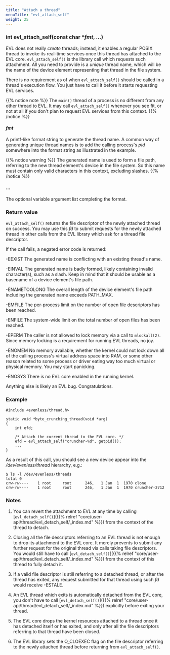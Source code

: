```yaml
---
title: "Attach a thread"
menuTitle: "evl_attach_self"
weight: 25
---
```


### int evl_attach_self(const char *_fmt_, ...)

EVL does not really _create_ threads; instead, it enables a regular
POSIX thread to invoke its real-time services once this thread has
attached to the EVL core.  `evl_attach_self()` is the library call
which requests such attachment. All you need to provide is a _unique_
thread name, which will be the name of the device element representing
that thread in the file system.

There is no requirement as of when `evl_attach_self()` should be
called in a thread's execution flow. You just have to call it before
it starts requesting EVL services.

{{% notice note %}}
The `main()` thread of a process is no different from any other thread
to EVL. It may call `evl_attach_self()` whenever you see fit, or not
at all if you don't plan to request EVL services from this context.
{{% /notice %}}

#### _fmt_

A printf-like format string to generate the thread name. A common way
of generating unique thread names is to add the calling process's
_pid_ somewhere into the format string as illustrated in the example.

{{% notice warning %}}
The generated name is used to form a file path, referring to the new
thread element's device in the file system. So this name must contain
only valid characters in this context, excluding slashes.
{{% /notice %}}

#### ...

The optional variable argument list completing the format.

### Return value

`evl_attach_self()` returns the file descriptor of the newly attached
thread on success. You may use this _fd_ to submit requests for the
newly attached thread in other calls from the EVL library which ask
for a thread file descriptor.

If the call fails, a negated error code is returned:

-EEXIST		The generated name is conflicting with an existing thread's
		name.

-EINVAL		The generated name is badly formed, likely containing
		invalid character(s), such as a slash. Keep in mind that
		it should be usable as a basename of a device element's file path.

-ENAMETOOLONG	The overall length of the device element's file path including
		the generated name exceeds PATH_MAX.

-EMFILE		The per-process limit on the number of open file descriptors
		has been reached.

-ENFILE		The system-wide limit on the total number of open files
		has been reached.

-EPERM		The caller is not allowed to lock memory via a call to
		`mlockall(2)`. Since memory locking is a requirement for running
		EVL threads, no joy.

-ENOMEM		No memory available, whether the kernel could not
		lock down all of the calling process's virtual address
		space into RAM, or some other reason related to some
		process or driver eating way too much virtual or physical
		memory.	You may start panicking.

-ENOSYS		There is no EVL core enabled in the running kernel.

Anything else is likely an EVL bug. Congratulations.

### Example

```
#include <evenless/thread.h>

static void *byte_crunching_thread(void *arg)
{
	int efd;

	/* Attach the current thread to the EVL core. */
	efd = evl_attach_self("cruncher-%d", getpid());
	...
}
```

As a result of this call, you should see a new device appear into the
_/dev/evenless/thread_ hierarchy, e.g.:

```
$ ls -l /dev/evenless/threads
total 0
crw-rw----    1 root     root      246,   1 Jan  1  1970 clone
crw-rw----    1 root     root      246,   1 Jan  1  1970 cruncher-2712
```

### Notes

1. You can revert the attachment to EVL at any time by calling
[`evl_detach_self()`]({{% relref
"core/user-api/thread/evl_detach_self/_index.md" %}}) from the context
of the thread to detach.

2. Closing all the file descriptors referring to an EVL thread is not
enough to drop its attachment to the EVL core. It merely prevents to
submit any further request for the original thread via calls taking
file descriptors. You would still have to call
[`evl_detach_self()`]({{% relref
"core/user-api/thread/evl_detach_self/_index.md" %}}) from the context
of this thread to fully detach it.

3. If a valid file descriptor is still referring to a detached thread,
or after the thread has exited, any request submitted for that thread
using such _fd_ would receive -ESTALE.

4. An EVL thread which exits is automatically detached from the EVL
core, you don't have to call [`evl_detach_self()`]({{% relref
"core/user-api/thread/evl_detach_self/_index.md" %}}) explicitly
before exiting your thread.

5. The EVL core drops the kernel resources attached to a thread once
it has detached itself or has exited, and only after all the file
descriptors referring to that thread have been closed.

6. The EVL library sets the O_CLOEXEC flag on the file descriptor
referring to the newly attached thread before returning from
`evl_attach_self()`.
